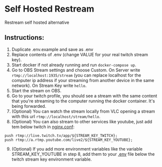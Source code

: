 # Self Hosted Restream

Restream self hosted alternative

## Instructions:

1.  Duplicate .env.example and save as .env
2.  Replace contents of .env (change VALUE for your real twitch stream key).
3.  Start docker if not already running and run `docker-compose up`.
4.  Go to OBS Stream settings and choose Custom. On Server write `rtmp://localhost:1935/stream` (you can replace localhost for the computer ip address if your streaming from another device in the same network). On Stream Key write `hello`.
5.  Start the stream on OBS.
6.  Go to your twitch profile, you should see a stream with the same content that you're streaming to the computer running the docker container. It's being forwarded.
7.  (Optional) You can watch the stream locally from VLC opening a stream with this url `rtmp://localhost/stream/hello`.
8.  (Optional) You can also stream to other services like youtube, just add tem below twitch in [nginx.conf](./nginx.conf):
```
push rtmp://live.twitch.tv/app/${STREAM_KEY_TWITCH};
push rtmp://a.rtmp.youtube.com/live2/${STREAM_KEY_YOUTUBE};
```
9.  (Optional) If you add more environment variables like the variable STREAM_KEY_YOUTUBE in step 8, add them to your [.env](./.env.example) file below the twitch stream key environment variable.
